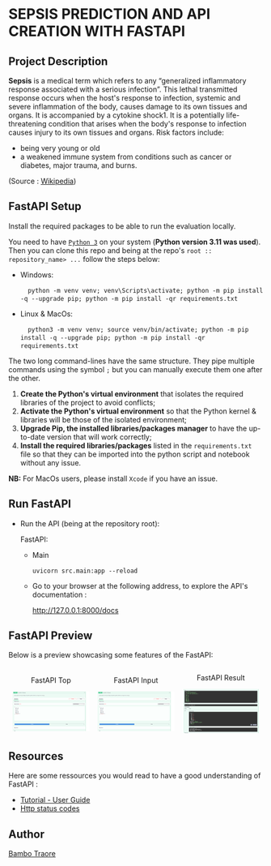 # SEPSIS PREDICTION AND API CREATION WITH FASTAPI


## Project Description

**Sepsis** is a medical term which refers to any “generalized inflammatory response associated with a serious infection”. This lethal transmitted response occurs when the host's response to infection, systemic and severe inflammation of the body, causes damage to its own tissues and organs. It is accompanied by a cytokine shock1.
It is a potentially life-threatening condition that arises when the body's response to infection causes injury to its own tissues and organs. Risk factors include:
 
- being very young or old
- a weakened immune system from conditions such as cancer or diabetes, major trauma, and burns.

(Source : [Wikipedia](https://en.wikipedia.org/wiki/Sepsis))

## FastAPI Setup

Install the required packages to be able to run the evaluation locally.

You need to have [`Python 3`](https://www.python.org/) on your system (**Python version 3.11 was used**). Then you can clone this repo and being at the repo's `root :: repository_name> ...`  follow the steps below:

- Windows:
        
        python -m venv venv; venv\Scripts\activate; python -m pip install -q --upgrade pip; python -m pip install -qr requirements.txt  

- Linux & MacOs:
        
        python3 -m venv venv; source venv/bin/activate; python -m pip install -q --upgrade pip; python -m pip install -qr requirements.txt  

The two long command-lines have the same structure. They pipe multiple commands using the symbol ` ; ` but you can manually execute them one after the other.

1. **Create the Python's virtual environment** that isolates the required libraries of the project to avoid conflicts;
2. **Activate the Python's virtual environment** so that the Python kernel & libraries will be those of the isolated environment;
3. **Upgrade Pip, the installed libraries/packages manager** to have the up-to-date version that will work correctly;
4. **Install the required libraries/packages** listed in the `requirements.txt` file so that they can be imported into the python script and notebook without any issue.

**NB:** For MacOs users, please install `Xcode` if you have an issue.

## Run FastAPI

- Run the API (being at the repository root):
        
  FastAPI:
    
    - Main

          uvicorn src.main:app --reload 

    <!-- - Sepsis prediction

          uvicorn src.main:app --reload  -->


  - Go to your browser at the following address, to explore the API's documentation :
        
      http://127.0.0.1:8000/docs

## FastAPI Preview

Below is a preview showcasing some features of the FastAPI:

<div style="display: flex; align-items: center;">
    <div style="flex: 33.33%; text-align: center;">
        <p>FastAPI Top</p>
             <img src="https://github.com/bambadij/Sepsi_Predict_FastAPI/blob/main/src/input.png" alt="Middle" width="90%"/>
    </div>
    <div style="flex: 33.33%; text-align: center;">
        <p>FastAPI Input</p>
             <img src="https://github.com/bambadij/Sepsi_Predict_FastAPI/blob/main/src/input.png" alt="Top" width="90%"/>
        </div>
    <div style="flex: 33.33%; text-align: center;">
        <p>FastAPI Result</p>
        <img src="https://github.com/bambadij/Sepsi_Predict_FastAPI/blob/main/src/result.png" alt="Middle" width="90%"/>
        </div>
</div>

## Resources
Here are some ressources you would read to have a good understanding of FastAPI :
- [Tutorial - User Guide](https://fastapi.tiangolo.com/tutorial/)
- [Http status codes](https://www.linkedin.com/feed/update/urn:li:activity:7017027658400063488?utm_source=share&utm_medium=member_desktop)

## Author
[Bambo Traore](https://www.linkedin.com/in/traore-bamba/)
